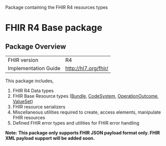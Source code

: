 Package containing the FHIR R4 resources types

# FHIR R4 Base package

## Package Overview

|                      |                      |
|----------------------|----------------------|
| FHIR version         | R4                   |
| Implementation Guide | http://hl7.org/fhir/ |

This package includes,

1. FHIR R4 Data types
2. FHIR Base Resource types ([Bundle][m1], [CodeSystem][m2], [OperationOutcome][m3], [ValueSet][m4])
3. FHIR resource serializers
4. Miscellaneous utilities required to create, access elements, manipulate FHIR resources
5. Defined FHIR error types and utilities for FHIR error handling

**Note:**
**This package only supports FHIR JSON payload format only. FHIR XML payload support will be added soon.**

[m1]: https://lib.ballerina.io/ballerinax/health.fhir.r4/4.1.1#Bundle
[m2]: https://lib.ballerina.io/ballerinax/health.fhir.r4/4.1.1#CodeSystem
[m3]: https://lib.ballerina.io/ballerinax/health.fhir.r4/4.1.1#OperationOutcome
[m4]: https://lib.ballerina.io/ballerinax/health.fhir.r4/4.1.1#ValueSet